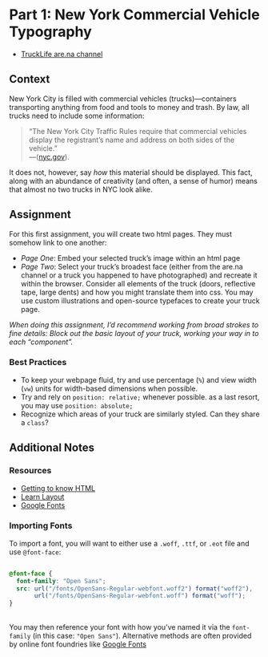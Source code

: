 # Part 1: New York Commercial Vehicle Typography

- [TruckLife are.na channel](https://www.are.na/ben-ross-1515211424/trucklife)


## Context

New York City is filled with commercial vehicles (trucks)—containers transporting anything from food and tools to money and trash. By law, all trucks need to include some information: 

> &ldquo;The New York City Traffic Rules require that commercial vehicles display the registrant&rsquo;s name and address on both sides of the vehicle.&rdquo; <br>—([nyc.gov](https://www1.nyc.gov/html/dot/downloads/pdf/truck-and-commercial-vehicle-faq-05-2019.pdf)). 

It does not, however, say *how* this material should be displayed. This fact, along with an abundance of creativity (and often, a sense of humor) means that almost no two trucks in NYC look alike. 

## Assignment
For this first assignment, you will create two html pages. They must somehow link to one another:
- *Page One*: Embed your selected truck&rsquo;s image within an html page
- *Page Two*: Select your truck&rsquo;s broadest face (either from the are.na channel or a truck you happened to have photographed) and recreate it within the browser. Consider all elements of the truck (doors, reflective tape, large dents) and how you might translate them into css. You may use custom illustrations and open-source typefaces to create your truck page.

*When doing this assignment, I&rsquo;d recommend working from broad strokes to fine details: Block out the basic layout of your truck, working your way in to each &ldquo;component&rdquo;.*


### Best Practices
- To keep your webpage fluid, try and use percentage (`%`) and view width (`vw`) units for width-based dimensions when possible.
- Try and rely on `position: relative;` whenever possible. as a last resort, you may use `position: absolute;`
- Recognize which areas of your truck are similarly styled. Can they share a `class`?

## Additional Notes

### Resources
- [Getting to know HTML](https://learn.shayhowe.com/html-css/getting-to-know-html/)
- [Learn Layout](http://learnlayout.com/)
- [Google Fonts](https://fonts.google.com/)

### Importing Fonts

To import a font, you will want to either use a `.woff`, `.ttf`, or `.eot` file and use `@font-face`:

```css

@font-face {
  font-family: "Open Sans";
  src: url("/fonts/OpenSans-Regular-webfont.woff2") format("woff2"),
       url("/fonts/OpenSans-Regular-webfont.woff") format("woff");
}

```
<br>You may then reference your font with how you&rsquo;ve named it via the `font-family` (in this case: `"Open Sans"`). Alternative methods are often provided by online font foundries like [Google Fonts](https://fonts.google.com)
